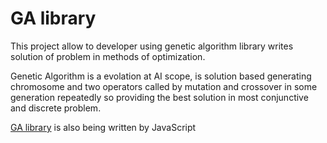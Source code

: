 # GA library
This project allow to developer using genetic algorithm library writes solution of problem in
methods of optimization.

Genetic Algorithm is a evolation at AI scope, is solution based generating chromosome and two operators called by mutation and crossover in some generation repeatedly so providing the best solution in most conjunctive and discrete problem.

[GA library](https://github.com/CreativeMindW/ga) is also being written by JavaScript

